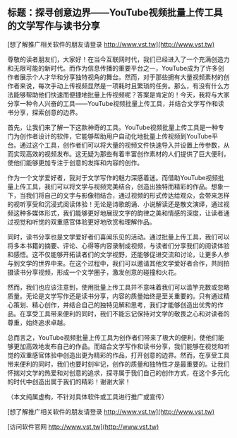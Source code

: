 ## **标题：探寻创意边界——YouTube视频批量上传工具的文学写作与读书分享**

[想了解推广相关软件的朋友请登录 http://www.vst.tw](http://www.vst.tw)

尊敬的读者朋友们，大家好！在当今互联网时代，我们已经进入了一个充满创造力和无限可能的新时代。而作为信息传播的重要平台之一，YouTube成为了许多创作者展示个人才华和分享独特视角的舞台。然而，对于那些拥有大量视频素材的创作者来说，每次手动上传视频显然是一项耗时且繁琐的任务。那么，有没有什么方法能够帮助他们快速而便捷地批量上传视频呢？答案是肯定的！今天，我将与大家分享一种令人兴奋的工具——YouTube视频批量上传工具，并结合文学写作和读书分享，探索创意的边界。

首先，让我们来了解一下这款神奇的工具。YouTube视频批量上传工具是一种专门为创作者设计的软件，它能够帮助用户自动化地批量上传视频到YouTube平台。通过这个工具，创作者们可以将大量的视频文件快速导入并设置上传参数，从而实现高效的视频发布。这无疑为那些有着丰富创作素材的人们提供了巨大便利，使他们能够更加专注于创意的发挥和内容的创作。

作为一个文学爱好者，我对于文学写作的魅力深感着迷。而借助YouTube视频批量上传工具，我们可以将文学与视频完美结合，创造出独特而精彩的作品。想象一下，当我们将自己的文字与影像相结合，通过视频的形式传达给观众，会带来怎样的视听享受和沉浸式阅读体验！无论是诗歌朗诵、小说解读还是散文演绎，通过视频这种多媒体形式，我们能够更好地展现文字的韵律之美和情感的深度，让读者通过视觉和听觉的双重感官体验更好地欣赏和理解作品。

同时，读书分享也是文学爱好者们喜闻乐见的活动。通过批量上传工具，我们可以将多本书籍的摘要、评论、心得等内容录制成视频，与读者们分享我们的阅读体验和感悟。这不仅能够开拓读者们的文学视野，还能够促进交流和讨论，让更多人参与到文学的世界中来。在这个过程中，我们可以邀请其他文学爱好者合作，共同拍摄读书分享视频，形成一个文学圈子，激发创意的碰撞和火花。

然而，我们也应该注意到，使用批量上传工具并不意味着我们可以滥竽充数或忽略质量。无论是文学写作还是读书分享，内容的质量始终是至关重要的。只有通过精心策划、精心创作，并结合自己的独特见解和思考，我们才能够创造出优秀的作品。在享受工具带来便利的同时，我们不能忘记保持对文学的敬畏之心和对读者的尊重，始终追求卓越。

总而言之，YouTube视频批量上传工具为创作者们带来了极大的便利，使他们能够更加高效地发布自己的作品。而结合文学写作和读书分享，我们能够在视觉和听觉的双重感官体验中创造出更为精彩的作品，打开创意的边界。然而，在享受工具带来便利的同时，我们也要时刻牢记，创作的质量和独特性才是最重要的。让我们怀揣对文学的热爱和对创意的追求，探寻属于我们自己的创作方式，在这个多元化的时代中创造出属于我们的精彩！谢谢大家！

（本文纯属虚构，不针对具体软件或工具进行推广或宣传）

[想了解推广相关软件的朋友请登录 http://www.vst.tw](http://www.vst.tw)


[访问软件官网 http://www.vst.tw](http://www.vst.tw)
